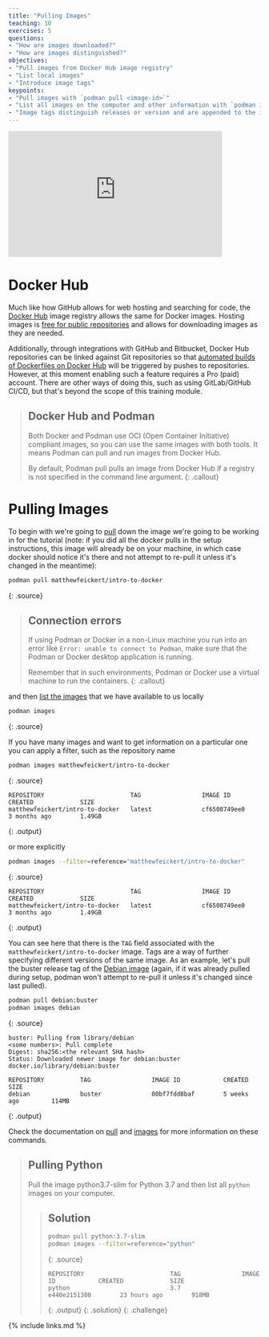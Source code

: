 ```yaml
---
title: "Pulling Images"
teaching: 10
exercises: 5
questions:
- "How are images downloaded?"
- "How are images distinguished?"
objectives:
- "Pull images from Docker Hub image registry"
- "List local images"
- "Introduce image tags"
keypoints:
- "Pull images with `podman pull <image-id>`"
- "List all images on the computer and other information with `podman images`"
- "Image tags distinguish releases or version and are appended to the image name with a colon"
---
```

<iframe width="427" height="251" src="https://www.youtube.com/embed/JihkukeoNVs?list=PLKZ9c4ONm-VnqD5oN2_8tXO0Yb1H_s0sj" frameborder="0" allow="accelerometer; autoplay; encrypted-media; gyroscope; picture-in-picture" allowfullscreen></iframe>

# Docker Hub

Much like how GitHub allows for web hosting and searching for code, the [Docker Hub][docker-hub]
image registry allows the same for Docker images.
Hosting images is [free for public repositories][docker-hub-billing] and
allows for downloading images as they are needed.

Additionally, through integrations with GitHub and Bitbucket, Docker Hub repositories can
be linked against Git repositories so that
[automated builds of Dockerfiles on Docker Hub][docker-hub-builds] will be triggered by
pushes to repositories. However, at this moment enabling such a feature requires a Pro (paid) account.
There are other ways of doing this, such as using GitLab/GitHub CI/CD, but that's beyond the scope of this training module.

> ## Docker Hub and Podman
>
> Both Docker and Podman use OCI (Open Container Initiative) compliant images, so you can use the same images with both tools.
> It means Podman can pull and run images from Docker Hub.
>
> By default, Podman pull pulls an image from Docker Hub if a registry is not specified in the command line argument.
{: .callout}

# Pulling Images

To begin with we're going to [pull][podman-docs-pull] down the image we're going
to be working in for the tutorial (note: if you did all the docker pulls in the setup instructions, this image will already be on your machine, in which case docker should notice it's there and not attempt to re-pull it unless it's changed in the meantime):

~~~bash
podman pull matthewfeickert/intro-to-docker
~~~
{: .source}

> ## Connection errors
> If using Podman or Docker in a non-Linux machine you run into an error like `Error: unable to connect to Podman`,
> make sure that the Podman or Docker desktop application is running.
>
> Remember that in such environments, Podman or Docker use a virtual machine to run the containers.
{: .callout}

and then [list the images][podman-docs-images] that we have available to us locally

~~~bash
podman images
~~~
{: .source}

If you have many images and want to get information on a particular one you can apply a
filter, such as the repository name

~~~bash
podman images matthewfeickert/intro-to-docker
~~~
{: .source}

~~~
REPOSITORY                        TAG                 IMAGE ID            CREATED             SIZE
matthewfeickert/intro-to-docker   latest              cf6508749ee0        3 months ago        1.49GB
~~~
{: .output}

or more explicitly

~~~bash
podman images --filter=reference="matthewfeickert/intro-to-docker"
~~~
{: .source}

~~~
REPOSITORY                        TAG                 IMAGE ID            CREATED             SIZE
matthewfeickert/intro-to-docker   latest              cf6508749ee0        3 months ago        1.49GB
~~~
{: .output}

You can see here that there is the `TAG` field associated with the
`matthewfeickert/intro-to-docker` image.
Tags are a way of further specifying different versions of the same image.
As an example, let's pull the buster release tag of the
[Debian image](https://hub.docker.com/_/debian) (again, if it was already pulled during setup, podman won't attempt to re-pull it unless it's changed since last pulled).

~~~bash
podman pull debian:buster
podman images debian
~~~
{: .source}

~~~
buster: Pulling from library/debian
<some numbers>: Pull complete
Digest: sha256:<the relevant SHA hash>
Status: Downloaded newer image for debian:buster
docker.io/library/debian:buster

REPOSITORY          TAG                 IMAGE ID            CREATED             SIZE
debian              buster              00bf7fdd8baf        5 weeks ago         114MB
~~~
{: .output}

Check the documentation on [pull][podman-docs-pull] and [images][podman-docs-images] for more information on these commands.

> ## Pulling Python
>
> Pull the image python3.7-slim for Python 3.7 and then list all `python` images on your computer.
>
> > ## Solution
> >
> > ~~~bash
> > podman pull python:3.7-slim
> > podman images --filter=reference="python"
> > ~~~
> > {: .source}
> >
> > ~~~
> > REPOSITORY                        TAG                 IMAGE ID            CREATED             SIZE
> > python                            3.7                 e440e2151380        23 hours ago        918MB
> > ~~~
> > {: .output}
> {: .solution}
{: .challenge}

[docker-hub]: https://hub.docker.com/
[docker-hub-billing]: https://www.docker.com/pricing/
[docker-hub-builds]: https://docs.docker.com/docker-hub/builds/
[podman-docs-pull]: https://docs.podman.io/en/latest/markdown/podman-pull.1.html
[podman-docs-images]: https://docs.podman.io/en/stable/markdown/podman-images.1.html

{% include links.md %}

